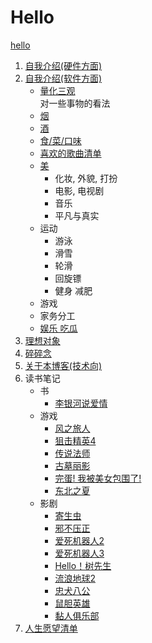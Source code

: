 # Hello  
[hello](/hello.md)
1. [自我介绍(硬件方面)](/blog/profile_hardware.md)
2. [自我介绍(软件方面)](/blog/profile_software.md)  
    - [量化三观](/blog/view/view.md)  
    对一些事物的看法
    - [烟](/blog/view/cigar.md)
    - [酒](/blog/view/alcohol.md)
    - [食/菜/口味](/blog/view/food.md)
    - [喜欢的歌曲清单](/blog/view/songs.md)
    - [美](/blog/view/aesthetics.md)
      * 化妆, 外貌, 打扮
      * 电影, 电视剧
      * 音乐
      * 平凡与真实
    - 运动
      * 游泳
      * 滑雪
      * 轮滑
      * 回旋镖
      * 健身 减肥
    - 游戏
    - 家务分工
    - [娱乐 吃瓜](/blog/view/entertainment.md)
3. [理想对象](/blog/my_dream.md)
4. [碎碎念](/blog/twitter.md)
5. [关于本博客(技术向)](/blog/about.md)
6. 读书笔记
   - 书
        - [李银河说爱情](/blog/readingNotes/book/LiYinheTalksAboutLove.md)
   - 游戏
        - [风之旅人](/blog/readingNotes/game/Journey.md)
        - [狙击精英4](/blog/readingNotes/game/SniperElite4.md)
        - [传说法师](/blog/readingNotes/game/WizardOfLegend.md)
        - [古墓丽影](/blog/readingNotes/game/TombRaider.md)
        - [完蛋! 我被美女包围了!](/blog/readingNotes/game/LoveIsAllAround.md)
        - [东北之夏](/blog/readingNotes/game/TheSummerOfNortheast.md)
   - 影剧
        - [寄生虫](/blog/readingNotes/movie/Parasite.md)
        - [邪不压正](/blog/readingNotes/movie/HiddenMan.md)
        - [爱死机器人2](/blog/readingNotes/movie/LoveDeathAndRobotsSeason2.md)
        - [爱死机器人3](/blog/readingNotes/movie/LoveDeathAndRobotsSeason3.md)
        - [Hello！树先生](/blog/readingNotes/movie/MrTree.md)
        - [流浪地球2](/blog/readingNotes/movie/TheWanderingEarthⅡ.md)
        - [忠犬八公](/blog/readingNotes/movie/Hachiko.md)
        - [鼠胆英雄](/blog/readingNotes/movie/CowardHero.md)
        - [黏人俱乐部](/blog/readingNotes/movie/StickyClub.md)
8. [人生愿望清单](/blog/bucketList.md)
